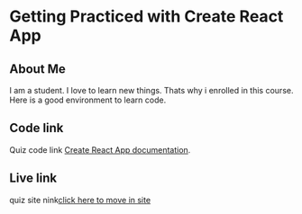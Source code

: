 # Getting Practiced with Create React App


## About Me
I am a student. I love to learn new things. Thats why i enrolled in this course. Here is a good environment to learn code.

## Code link

Quiz code link [Create React App documentation](https://github.com/programming-hero-web-course2/b6-quiz-crackerz-Ikramul-Mahin).


## Live link
quiz site nink[click here to move in site](https://chipper-pudding-f70d00.netlify.app/)


